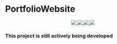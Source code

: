 # PortfolioWebsite

<p align="center">
  <a href="https://github.com/Keanu-Ellwood-DVT/github-readme-stats/actions">
      <img src="https://img.shields.io/github/checks-status/Keanu-Ellwood-DVT/PortfolioWebsite/master?style=plastic">
  </a>
  <a href="https://github.com/Keanu-Ellwood-DVT/PortfolioWebsite">
      <img src="https://img.shields.io/github/languages/count/Keanu-Ellwood-DVT/PortfolioWebsite?style=plastic">
  </a>
  <a href="https://github.com/Keanu-Ellwood-DVT/PortfolioWebsite">
      <img src="https://img.shields.io/github/languages/code-size/Keanu-Ellwood-DVT/PortfolioWebsite?style=plastic">
  </a>
  <a href="https://github.com/Keanu-Ellwood-DVT/PortfolioWebsite/graphs/commit-activity">
      <img src="https://img.shields.io/github/commit-activity/m/Keanu-Ellwood-DVT/PortfolioWebsite?style=plastic">
  </a>
</p>

<h3>This project is still actively being developed</h3>
